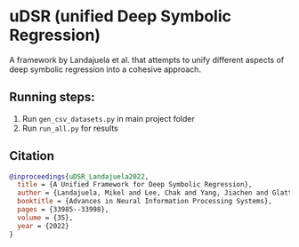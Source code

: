 # uDSR (unified Deep Symbolic Regression)
A framework by Landajuela et al. that attempts to unify different aspects of deep symbolic regression into a cohesive approach.

## Running steps:

1. Run `gen_csv_datasets.py` in main project folder
2. Run `run_all.py` for results

## Citation

```bibtex
@inproceedings{uDSR_Landajuela2022,
  title = {A Unified Framework for Deep Symbolic Regression},
  author = {Landajuela, Mikel and Lee, Chak and Yang, Jiachen and Glatt, Ruben and Santiago, Claudio P and Aravena, Ignacio and Mundhenk, Terrell N and Mulcahy, Garrett and Petersen, Brenden K},
  booktitle = {Advances in Neural Information Processing Systems},
  pages = {33985--33998},
  volume = {35},
  year = {2022}
}
```